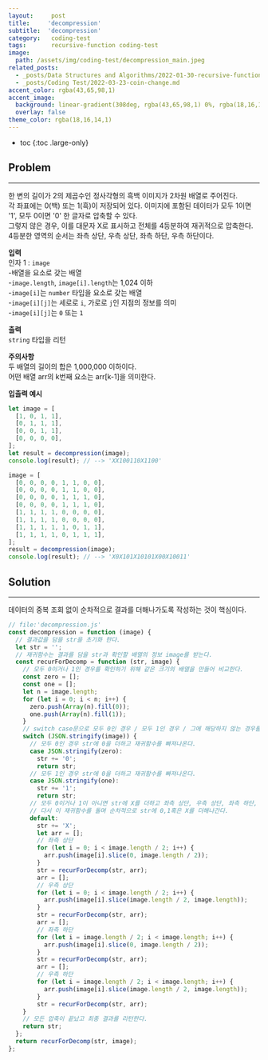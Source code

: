 ```yaml
---
layout:     post
title:     'decompression'
subtitle:  'decompression'
category:   coding-test 
tags:       recursive-function coding-test
image: 
  path: /assets/img/coding-test/decompression_main.jpeg
related_posts: 
  - _posts/Data Structures and Algorithms/2022-01-30-recursive-function.md
  - _posts/Coding Test/2022-03-23-coin-change.md
accent_color: rgba(43,65,98,1)
accent_image: 
  background: linear-gradient(308deg, rgba(43,65,98,1) 0%, rgba(18,16,14,1) 74%);
  overlay: false
theme_color: rgba(18,16,14,1)
---
```


* toc
{:toc .large-only}

## Problem
---

한 변의 길이가 2의 제곱수인 정사각형의 흑백 이미지가 2차원 배열로 주어진다.  <br>
각 좌표에는 0(백) 또는 1(흑)이 저장되어 있다. 이미지에 포함된 데이터가 모두 1이면 '1', 모두 0이면 '0' 한 글자로 압축할 수 있다. <br>
그렇지 않은 경우, 이를 대문자 X로 표시하고 전체를 4등분하여 재귀적으로 압축한다. 4등분한 영역의 순서는 좌측 상단, 우측 상단, 좌측 하단, 우측 하단이다. 

**입력** <br/>
인자 1 : `image` <br/>
\-배열을 요소로 갖는 배열 <br/>
\-`image.length`, `image[i].length`는 1,024 이하 <br/>
\-`image[i]`는 `number` 타입을 요소로 갖는 배열 <br/>
\-`image[i][j]`는 세로로 `i`, 가로로 `j`인 지점의 정보를 의미 <br/>
\-`image[i][j]`는 `0` 또는 `1`

**출력** <br/>
`string` 타입을 리턴

**주의사항** <br/>
두 배열의 길이의 합은 1,000,000 이하이다. <br/>
어떤 배열 arr의 k번째 요소는 arr[k-1]을 의미한다. <br/>

**입출력 예시**
~~~js
let image = [
  [1, 0, 1, 1],
  [0, 1, 1, 1],
  [0, 0, 1, 1],
  [0, 0, 0, 0],
];
let result = decompression(image);
console.log(result); // --> 'XX100110X1100​'

image = [
  [0, 0, 0, 0, 1, 1, 0, 0],
  [0, 0, 0, 0, 1, 1, 0, 0],
  [0, 0, 0, 0, 1, 1, 1, 0],
  [0, 0, 0, 0, 1, 1, 1, 0],
  [1, 1, 1, 1, 0, 0, 0, 0],
  [1, 1, 1, 1, 0, 0, 0, 0],
  [1, 1, 1, 1, 1, 0, 1, 1],
  [1, 1, 1, 1, 0, 1, 1, 1],
];
result = decompression(image);
console.log(result); // --> 'X0X101X10101X00X10011'
~~~

## Solution
---

데이터의 중복 조회 없이 순차적으로 결과를 더해나가도록 작성하는 것이 핵심이다. 

~~~js
// file:'decompression.js'
const decompression = function (image) {
  // 결과값을 담을 str을 초기화 한다.
  let str = '';
  // 재귀함수는 결과를 담을 str과 확인할 배열의 정보 image를 받는다.
  const recurForDecomp = function (str, image) {
    // 모두 0이거나 1인 경우를 확인하기 위해 같은 크기의 배열을 만들어 비교한다.
    const zero = [];
    const one = [];
    let n = image.length;
    for (let i = 0; i < n; i++) {
      zero.push(Array(n).fill(0));
      one.push(Array(n).fill(1));
    }
    // switch case문으로 모두 0인 경우 / 모두 1인 경우 / 그에 해당하지 않는 경우를 나누어 주었다.
    switch (JSON.stringify(image)) {
      // 모두 0인 경우 str에 0을 더하고 재귀함수를 빠져나온다. 
      case JSON.stringify(zero):
        str += '0';
        return str;
      // 모두 1인 경우 str에 0을 더하고 재귀함수를 빠져나온다. 
      case JSON.stringify(one):
        str += '1';
        return str;
      // 모두 0이거나 1이 아니면 str에 X를 더하고 좌측 상단, 우측 상단, 좌측 하단, 우측 하단 순으로 
      // 다시 이 재귀함수를 돌며 순차적으로 str에 0,1혹은 X를 더해나간다. 
      default:
        str += 'X';
        let arr = [];
        // 좌측 상단
        for (let i = 0; i < image.length / 2; i++) {
          arr.push(image[i].slice(0, image.length / 2));
        }
        str = recurForDecomp(str, arr);
        arr = [];
        // 우측 상단
        for (let i = 0; i < image.length / 2; i++) {
          arr.push(image[i].slice(image.length / 2, image.length));
        }
        str = recurForDecomp(str, arr);
        arr = [];
        // 좌측 하단
        for (let i = image.length / 2; i < image.length; i++) {
          arr.push(image[i].slice(0, image.length / 2));
        }
        str = recurForDecomp(str, arr);
        arr = [];
        // 우측 하단
        for (let i = image.length / 2; i < image.length; i++) {
          arr.push(image[i].slice(image.length / 2, image.length));
        }
        str = recurForDecomp(str, arr);
    }
    // 모든 압축이 끝났고 최종 결과를 리턴한다.
    return str;
  };
  return recurForDecomp(str, image);
};
~~~



<br/>
<br/>
<br/>
<br/>

